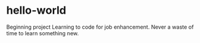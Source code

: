# hello-world
Beginning project
Learning to code for job enhancement. Never a waste of time to learn something new.
